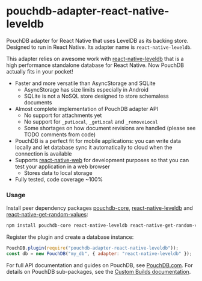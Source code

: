 pouchdb-adapter-react-native-leveldb
======

PouchDB adapter for React Native that uses LevelDB as its backing store. Designed to run in React Native. Its adapter name is `react-native-leveldb`.

This adapter relies on awesome work with [react-native-leveldb](https://github.com/greentriangle/react-native-leveldb) that is a high performance standalone database for React Native. Now PouchDB actually fits in your pocket! 

- Faster and more versatile than AsyncStorage and SQLite
   - AsyncStorage has size limits especially in Android
   - SQLite is not a NoSQL store designed to store schemaless documents
- Almost complete implementation of PouchDB adapter API
   - No support for attachments yet
   - No support for `_putLocal`, `_getLocal` and `_removeLocal`
   - Some shortages on how document revisions are handled (please see TODO comments from code)
- PouchDB is a perfect fit for mobile applications: you can write data locally and let database sync it automatically to cloud when the connection is available
- Supports [react-native-web](https://github.com/necolas/react-native-web) for development purposes so that you can test your application in a web browser
   - Stores data to local storage
- Fully tested, code coverage ~100%

### Usage

Install peer dependency packages [pouchdb-core](https://www.npmjs.com/package/pouchdb-core), [react-native-leveldb](https://www.npmjs.com/package/react-native-leveldb) and [react-native-get-random-values](https://www.npmjs.com/package/react-native-get-random-values):

```bash
npm install pouchdb-core react-native-leveldb react-native-get-random-values --save
```

Register the plugin and create a database instance:

```js
PouchDB.plugin(require("pouchdb-adapter-react-native-leveldb"));
const db = new PouchDB("my_db", { adapter: "react-native-leveldb" });
```

For full API documentation and guides on PouchDB, see [PouchDB.com](http://pouchdb.com/). For details on PouchDB sub-packages, see the [Custom Builds documentation](http://pouchdb.com/custom.html).
